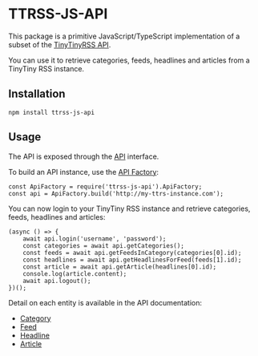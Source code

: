 # TTRSS-JS-API
This package is a primitive JavaScript/TypeScript implementation of a
subset of the
[TinyTinyRSS API](https://git.tt-rss.org/git/tt-rss/wiki/ApiReference).

You can use it to retrieve categories, feeds, headlines and articles
from a TinyTiny RSS instance.

## Installation

    npm install ttrss-js-api

## Usage
The API is exposed through the [API](./docs/interfaces/api.html)
interface.

To build an API instance, use the
[API Factory](./docs/classes/apifactory.html):

    const ApiFactory = require('ttrss-js-api').ApiFactory;
    const api = ApiFactory.build('http://my-ttrs-instance.com');

You can now login to your TinyTiny RSS instance and retrieve categories,
feeds, headlines and articles:

    (async () => {
        await api.login('username', 'password');
        const categories = await api.getCategories();
        const feeds = await api.getFeedsInCategory(categories[0].id);
        const headlines = await api.getHeadlinesForFeed(feeds[1].id);
        const article = await api.getArticle(headlines[0].id);
        console.log(article.content);
        await api.logout();
    })();

Detail on each entity is available in the API documentation:

- [Category](./docs/classes/category.html)
- [Feed](./docs/classes/feed.html)
- [Headline](./docs/classes/headline.html)
- [Article](./docs/classes/article.html)
